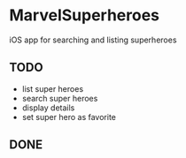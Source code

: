 # MarvelSuperheroes
iOS app for searching and listing superheroes


## TODO
- list super heroes
- search super heroes
- display details
- set super hero as favorite

## DONE
